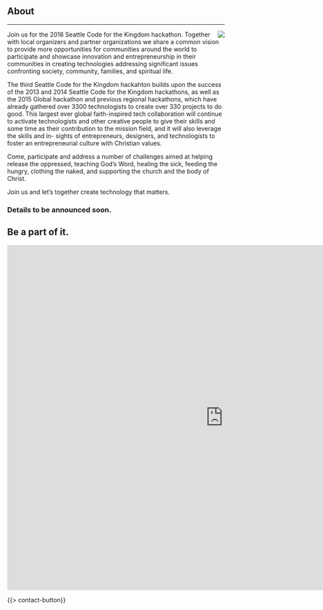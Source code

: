 ﻿## About
---
<img src="{{assets}}/images/earth.jpg" style="float:right"/>

Join us for the 2016 Seattle Code for the Kingdom hackathon. Together with local organizers and partner organizations we share a common vision to provide more opportunities for communities around the world to participate and showcase innovation and entrepreneurship in their communities in creating technologies addressing significant issues confronting society, community, families, and spiritual life.

The third Seattle Code for the Kingdom hackahton builds upon the success of the 2013 and 2014 Seattle Code for the Kingdom hackathons, as well as the 2015 Global hackathon and previous regional hackathons, which have already gathered over 3300 technologists to create over 330 projects to do good. This largest ever global faith-inspired tech collaboration will continue to activate technologists and other creative people to give their skills and some time as their contribution to the mission field, and it will also leverage the skills and in- sights of entrepreneurs, designers, and technologists to foster an entrepreneurial culture with Christian values.

Come, participate and address a number of challenges aimed at helping release the oppressed, teaching God’s Word, healing the sick, feeding the hungry, clothing the naked, and supporting the church and the body of Christ. 

Join us and let’s together create technology that matters.

### Details to be announced soon. 

## Be a part of it.

<iframe src="https://docs.google.com/forms/d/10ljVpYTIHZLOgqwhFAP6DAk_Av4rJ9X-LLhWg0uQT1Q/viewform?embedded=true" width="1000" height="800" frameborder="0" marginheight="0" marginwidth="0">Loading...</iframe>

{{> contact-button}}
